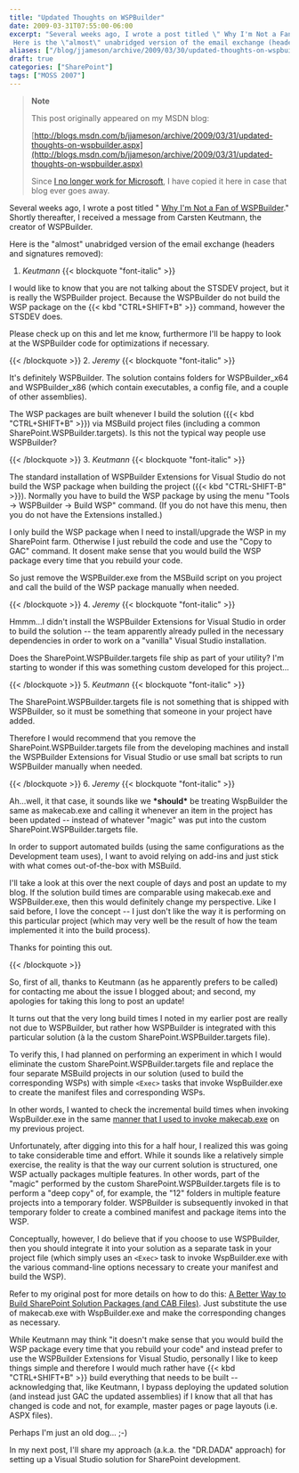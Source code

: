 ```yaml
---
title: "Updated Thoughts on WSPBuilder"
date: 2009-03-31T07:55:00-06:00
excerpt: "Several weeks ago, I wrote a post titled \" Why I'm Not a Fan of WSPBuilder .\" Shortly thereafter, I received a message from Carsten Keutmann, the creator of WSPBuilder. 
 Here is the \"almost\" unabridged version of the email exchange (headers and signatures..."
aliases: ["/blog/jjameson/archive/2009/03/30/updated-thoughts-on-wspbuilder.aspx", "/blog/jjameson/archive/2009/03/31/updated-thoughts-on-wspbuilder.aspx"]
draft: true
categories: ["SharePoint"]
tags: ["MOSS 2007"]
---
```


> **Note**
>
> This post originally appeared on my MSDN blog:
>
> [http://blogs.msdn.com/b/jjameson/archive/2009/03/31/updated-thoughts-on-wspbuilder.aspx](http://blogs.msdn.com/b/jjameson/archive/2009/03/31/updated-thoughts-on-wspbuilder.aspx)
>
> Since
> [I no longer work for Microsoft](/blog/jjameson/2011/09/02/last-day-with-microsoft),
> I have copied it here in case that blog ever goes away.

Several weeks ago, I wrote a post titled "
[Why I'm Not a Fan of WSPBuilder](/blog/jjameson/2009/03/06/why-i-m-not-a-fan-of-wspbuilder)."
Shortly thereafter, I received a message from Carsten Keutmann, the creator of
WSPBuilder.

Here is the "almost" unabridged version of the email exchange (headers and
signatures removed):

1. <cite>Keutmann</cite>
   {{< blockquote "font-italic" >}}

I would like to know that you are not talking about the STSDEV project, but it
is really the WSPBuilder project. Because the WSPBuilder do not build the WSP
package on the {{< kbd "CTRL+SHIFT+B" >}} command, however the STSDEV does.

Please check up on this and let me know, furthermore I'll be happy to look at
the WSPBuilder code for optimizations if necessary.

{{< /blockquote >}}
2. <cite>Jeremy</cite>
{{< blockquote "font-italic" >}}

It's definitely WSPBuilder. The solution contains folders for WSPBuilder\_x64
and WSPBuilder\_x86 (which contain executables, a config file, and a couple of
other assemblies).

The WSP packages are built whenever I build the solution
({{< kbd "CTRL+SHIFT+B" >}}) via MSBuild project files (including a common
SharePoint.WSPBuilder.targets). Is this not the typical way people use
WSPBuilder?

{{< /blockquote >}}
3. <cite>Keutmann</cite>
{{< blockquote "font-italic" >}}

The standard installation of WSPBuilder Extensions for Visual Studio do not
build the WSP package when building the project ({{< kbd "CTRL-SHIFT-B" >}}).
Normally you have to build the WSP package by using the menu "Tools -&gt;
WSPBuilder -&gt; Build WSP" command. (If you do not have this menu, then you do
not have the Extensions installed.)

I only build the WSP package when I need to install/upgrade the WSP in my
SharePoint farm. Otherwise I just rebuild the code and use the "Copy to GAC"
command. It dosent make sense that you would build the WSP package every time
that you rebuild your code.

So just remove the WSPBuilder.exe from the MSBuild script on you project and
call the build of the WSP package manually when needed.

{{< /blockquote >}}
4. <cite>Jeremy</cite>
{{< blockquote "font-italic" >}}

Hmmm...I didn't install the WSPBuilder Extensions for Visual Studio in order to
build the solution -- the team apparently already pulled in the necessary
dependencies in order to work on a "vanilla" Visual Studio installation.

Does the SharePoint.WSPBuilder.targets file ship as part of your utility? I'm
starting to wonder if this was something custom developed for this project...

{{< /blockquote >}}
5. <cite>Keutmann</cite>
{{< blockquote "font-italic" >}}

The SharePoint.WSPBuilder.targets file is not something that is shipped with
WSPBuilder, so it must be something that someone in your project have added.

Therefore I would recommend that you remove the SharePoint.WSPBuilder.targets
file from the developing machines and install the WSPBuilder Extensions for
Visual Studio or use small bat scripts to run WSPBuilder manually when needed.

{{< /blockquote >}}
6. <cite>Jeremy</cite>
{{< blockquote "font-italic" >}}

Ah...well, it that case, it sounds like we **\*should\*** be treating WspBuilder
the same as makecab.exe and calling it whenever an item in the project has been
updated -- instead of whatever "magic" was put into the custom
SharePoint.WSPBuilder.targets file.

In order to support automated builds (using the same configurations as the
Development team uses), I want to avoid relying on add-ins and just stick with
what comes out-of-the-box with MSBuild.

I'll take a look at this over the next couple of days and post an update to my
blog. If the solution build times are comparable using makecab.exe and
WSPBuilder.exe, then this would definitely change my perspective. Like I said
before, I love the concept -- I just don't like the way it is performing on this
particular project (which may very well be the result of how the team
implemented it into the build process).

Thanks for pointing this out.

{{< /blockquote >}}

So, first of all, thanks to Keutmann (as he apparently prefers to be called) for
contacting me about the issue I blogged about; and second, my apologies for
taking this long to post an update!

It turns out that the very long build times I noted in my earlier post are
really not due to WSPBuilder, but rather how WSPBuilder is integrated with this
particular solution (à la the custom SharePoint.WSPBuilder.targets file).

To verify this, I had planned on performing an experiment in which I would
eliminate the custom SharePoint.WSPBuilder.targets file and replace the four
separate MSBuild projects in our solution (used to build the corresponding WSPs)
with simple `<Exec>` tasks that invoke WspBuilder.exe to create the manifest
files and corresponding WSPs.

In other words, I wanted to check the incremental build times when invoking
WspBuilder.exe in the same
[manner that I used to invoke makecab.exe](/blog/jjameson/2008/04/10/a-better-way-to-build-sharepoint-solution-packages-and-cab-files)
on my previous project.

Unfortunately, after digging into this for a half hour, I realized this was
going to take considerable time and effort. While it sounds like a relatively
simple exercise, the reality is that the way our current solution is structured,
one WSP actually packages multiple features. In other words, part of the "magic"
performed by the custom SharePoint.WSPBuilder.targets file is to perform a "deep
copy" of, for example, the "12" folders in multiple feature projects into a
temporary folder. WSPBuilder is subsequently invoked in that temporary folder to
create a combined manifest and package items into the WSP.

Conceptually, however, I do believe that if you choose to use WSPBuilder, then
you should integrate it into your solution as a separate task in your project
file (which simply uses an `<Exec>` task to invoke WspBuilder.exe with the
various command-line options necessary to create your manifest and build the
WSP).

Refer to my original post for more details on how to do this:
[A Better Way to Build SharePoint Solution Packages (and CAB Files)](/blog/jjameson/2008/04/10/a-better-way-to-build-sharepoint-solution-packages-and-cab-files).
Just substitute the use of makecab.exe with WspBuilder.exe and make the
corresponding changes as necessary.

While Keutmann may think "it doesn't make sense that you would build the WSP
package every time that you rebuild your code" and instead prefer to use the
WSPBuilder Extensions for Visual Studio, personally I like to keep things simple
and therefore I would much rather have {{< kbd "CTRL+SHIFT+B" >}} build
everything that needs to be built -- acknowledging that, like Keutmann, I bypass
deploying the updated solution (and instead just GAC the updated assemblies) if
I know that all that has changed is code and not, for example, master pages or
page layouts (i.e. ASPX files).

Perhaps I'm just an old dog... ;-)

In my next post, I'll share my approach (a.k.a. the "DR.DADA" approach) for
setting up a Visual Studio solution for SharePoint development.

